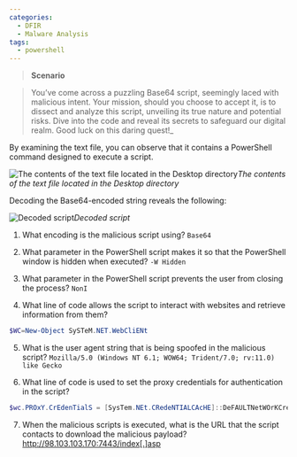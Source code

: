 ```yaml
---
categories:
  - DFIR
  - Malware Analysis
tags:
  - powershell
---
```


>**Scenario**

>You’ve come across a puzzling Base64 script, seemingly laced with malicious intent. Your mission, should you choose to accept it, is to dissect and analyze this script, unveiling its true nature and potential risks. Dive into the code and reveal its secrets to safeguard our digital realm. Good luck on this daring quest!_

By examining the text file, you can observe that it contains a PowerShell command designed to execute a script.

![The contents of the text file located in the Desktop directory](https://cdn-images-1.medium.com/max/2584/1*3zTS3BQjnZr1q3WIgJwnTg.png)_The contents of the text file located in the Desktop directory_

Decoding the Base64-encoded string reveals the following:

![Decoded script](https://cdn-images-1.medium.com/max/2000/1*QAyY9IrVzpE9TTM2Ac1qzQ.png)_Decoded script_

1. What encoding is the malicious script using?
   `Base64`

2. What parameter in the PowerShell script makes it so that the PowerShell window is hidden when executed?
   `-W Hidden`

3. What parameter in the PowerShell script prevents the user from closing the process?
   `NonI`

4. What line of code allows the script to interact with websites and retrieve information from them?
``` powershell
$WC=New-Object SySTeM.NET.WebCliENt
```

5. What is the user agent string that is being spoofed in the malicious script?
   `Mozilla/5.0 (Windows NT 6.1; WOW64; Trident/7.0; rv:11.0) like Gecko`

6. What line of code is used to set the proxy credentials for authentication in the script?
```powershell
$wc.PROxY.CrEdenTialS = [SysTem.NEt.CRedeNTIALCAcHE]::DeFAULTNetWOrKCredENTiAls
```

7. When the malicious scripts is executed, what is the URL that the script contacts to download the malicious payload?
   http://98.103.103.170:7443/index[.]asp